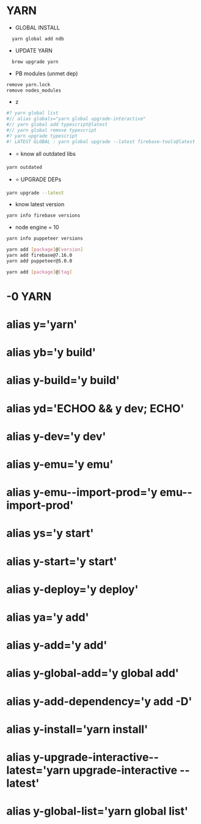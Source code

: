 # YARN

- GLOBAL INSTALL

```bash
  yarn global add ndb
```

- UPDATE YARN

```bash
  brew upgrade yarn
```

- PB modules (unmet dep)

```bash
remove yarn.lock
remove nodes_modules
```

- z

```bash
#? yarn global list
#// alias globals="yarn global upgrade-interactive"
#// yarn global add typescript@latest
#// yarn global remove typescript
#? yarn upgrade typescript
#! LATEST GLOBAL : yarn global upgrade --latest firebase-tools@latest
```

- ⭐ know all outdated libs

```bash
yarn outdated
```

- ⭐ UPGRADE DEPs

```bash
yarn upgrade --latest
```

- know latest version

```bash
yarn info firebase versions
```

- node engine = 10

```bash
yarn info puppeteer versions

yarn add [package]@[version]
yarn add firebase@7.16.0
yarn add puppeteer@5.0.0

yarn add [package]@[tag]
```

# -0 YARN

# alias y='yarn'

# alias yb='y build'

# alias y-build='y build'

# alias yd='ECHOO && y dev; ECHO'

# alias y-dev='y dev'

# alias y-emu='y emu'

# alias y-emu--import-prod='y emu--import-prod'

# alias ys='y start'

# alias y-start='y start'

# alias y-deploy='y deploy'

# alias ya='y add'

# alias y-add='y add'

# alias y-global-add='y global add'

# alias y-add-dependency='y add -D'

# alias y-install='yarn install'

# alias y-upgrade-interactive--latest='yarn upgrade-interactive --latest'

# alias y-global-list='yarn global list'
